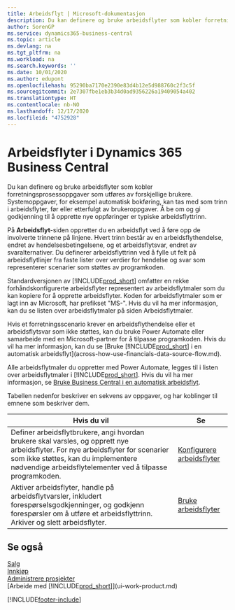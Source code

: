 ```yaml
---
title: Arbeidsflyt | Microsoft-dokumentasjon
description: Du kan definere og bruke arbeidsflyter som kobler forretningsprosessoppgaver som utføres av forskjellige brukere. Systemoppgaver, for eksempel automatisk bokføring, kan tas med som trinn i arbeidsflyter, før eller etterfulgt av brukeroppgaver. Å be om og gi godkjenning til å opprette nye oppføringer er typiske arbeidsflyttrinn.
author: SorenGP
ms.service: dynamics365-business-central
ms.topic: article
ms.devlang: na
ms.tgt_pltfrm: na
ms.workload: na
ms.search.keywords: ''
ms.date: 10/01/2020
ms.author: edupont
ms.openlocfilehash: 95290ba7170e2390e83d4b12e5d988760c2f3c5f
ms.sourcegitcommit: 2e7307fbe1eb3b34d0ad9356226a19409054a402
ms.translationtype: HT
ms.contentlocale: nb-NO
ms.lasthandoff: 12/17/2020
ms.locfileid: "4752928"
---
```

# <a name="workflows-in-dynamics-365-business-central"></a>Arbeidsflyter i Dynamics 365 Business Central

Du kan definere og bruke arbeidsflyter som kobler forretningsprosessoppgaver som utføres av forskjellige brukere. Systemoppgaver, for eksempel automatisk bokføring, kan tas med som trinn i arbeidsflyter, før eller etterfulgt av brukeroppgaver. Å be om og gi godkjenning til å opprette nye oppføringer er typiske arbeidsflyttrinn.  

 På **Arbeidsflyt**-siden oppretter du en arbeidsflyt ved å føre opp de involverte trinnene på linjene. Hvert trinn består av en arbeidsflythendelse, endret av hendelsesbetingelsene, og et arbeidsflytsvar, endret av svaralternativer. Du definerer arbeidsflyttrinn ved å fylle ut felt på arbeidsflytlinjer fra faste lister over verdier for hendelse og svar som representerer scenarier som støttes av programkoden.  

 Standardversjonen av [!INCLUDE[prod_short](includes/prod_short.md)] omfatter en rekke forhåndskonfigurerte arbeidsflyter representert av arbeidsflytmaler som du kan kopiere for å opprette arbeidsflyter. Koden for arbeidsflytmaler som er lagt inn av Microsoft, har prefikset "MS-". Hvis du vil ha mer informasjon, kan du se listen over arbeidsflytmaler på siden Arbeidsflytmaler.  

 Hvis et forretningsscenario krever en arbeidsflythendelse eller et arbeidsflytsvar som ikke støttes, kan du bruke Power Automate eller samarbeide med en Microsoft-partner for å tilpasse programkoden. Hvis du vil ha mer informasjon, kan du se [Bruke [!INCLUDE[prod_short](includes/prod_short.md)] i en automatisk arbeidsflyt](across-how-use-financials-data-source-flow.md).

Alle arbeidsflytmaler du oppretter med Power Automate, legges til i listen over arbeidsflytmaler i [!INCLUDE[prod_short](includes/prod_short.md)]. Hvis du vil ha mer informasjon, se [Bruke Business Central i en automatisk arbeidsflyt](across-how-use-financials-data-source-flow.md).  

 Tabellen nedenfor beskriver en sekvens av oppgaver, og har koblinger til emnene som beskriver dem.  

|**Hvis du vil**|**Se**|  
|------------|-------------|  
|Definer arbeidsflytbrukere, angi hvordan brukere skal varsles, og opprett nye arbeidsflyter. For nye arbeidsflyter for scenarier som ikke støttes, kan du implementere nødvendige arbeidsflytelementer ved å tilpasse programkoden.|[Konfigurere arbeidsflyter](across-set-up-workflows.md)|  
|Aktiver arbeidsflyter, handle på arbeidsflytvarsler, inkludert forespørselsgodkjenninger, og godkjenn forespørsler om å utføre et arbeidsflyttrinn. Arkiver og slett arbeidsflyter.|[Bruke arbeidsflyter](across-use-workflows.md)|  

## <a name="see-also"></a>Se også

[Salg](sales-manage-sales.md)  
[Innkjøp](purchasing-manage-purchasing.md)  
[Administrere prosjekter](projects-manage-projects.md)  
[Arbeide med [!INCLUDE[prod_short](includes/prod_short.md)]](ui-work-product.md)  


[!INCLUDE[footer-include](includes/footer-banner.md)]